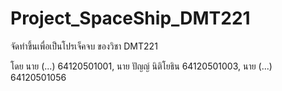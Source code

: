 # Project_SpaceShip_DMT221
จัดทำขึ้นเพื่อเป็นโปรเจ็คจบ ของวิชา DMT221

โดย
นาย (...) 64120501001,
นาย ปัญญ์ นิติโยธิน 64120501003,
นาย (...) 64120501056
